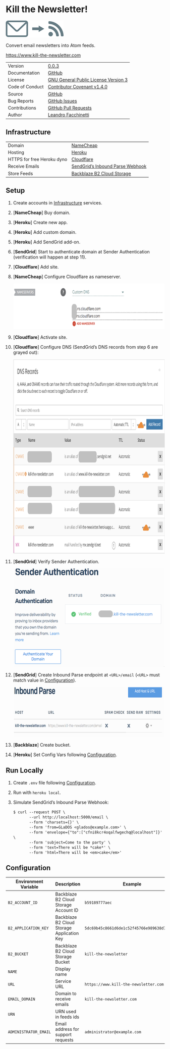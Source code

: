 Kill the Newsletter!
====================

![](public/images/envelope-to-feed.svg)

Convert email newsletters into Atom feeds.

https://www.kill-the-newsletter.com

|||
|-|-|
| Version | [0.0.3](#0.0.3) |
| Documentation | [GitHub](https://github.com/leafac/kill-the-newsletter#readme) |
| License | [GNU General Public License Version 3](https://gnu.org/licenses/gpl-3.0.txt) |
| Code of Conduct | [Contributor Covenant v1.4.0](http://contributor-covenant.org/version/1/4/) |
| Source | [GitHub](https://github.com/leafac/kill-the-newsletter) |
| Bug Reports | [GitHub Issues](https://github.com/leafac/kill-the-newsletter/issues) |
| Contributions | [GitHub Pull Requests](https://github.com/leafac/kill-the-newsletter/pulls) |
| Author | [Leandro Facchinetti](https://www.leafac.com) |

Infrastructure
--------------

|||
|-|-|
| Domain | [NameCheap](https://www.namecheap.com) |
| Hosting | [Heroku](https://www.heroku.com) |
| HTTPS for free Heroku dyno | [Cloudflare](https://www.cloudflare.com) |
| Receive Emails | [SendGrid’s Inbound Parse Webhook](https://sendgrid.com/docs/User_Guide/Settings/parse.html) |
| Store Feeds | [Backblaze B2 Cloud Storage](https://www.backblaze.com/b2/cloud-storage.html) |

Setup
-----

1. Create accounts in [Infrastructure](#infrastructure) services.

2. [**NameCheap**] Buy domain.

3. [**Heroku**] Create new app.

4. [**Heroku**] Add custom domain.

5. [**Heroku**] Add SendGrid add-on.

6. [**SendGrid**] Start to authenticate domain at Sender Authentication (verification will happen at step 11).

7. [**Cloudflare**] Add site.

8. [**NameCheap**] Configure Cloudflare as nameserver.

   <img alt="" src="docs/nameservers.png" width="744px" height="144px" />

9. [**Cloudflare**] Activate site.

10. [**Cloudflare**] Configure DNS (SendGrid’s DNS records from step 6 are grayed out):

    <img alt="" src="docs/dns.png" width="961px" height="615px" />

11. [**SendGrid**] Verify Sender Authentication.

    <img alt="" src="docs/sender-authentication.png" width="541px" height="311px" />

12. [**SendGrid**] Create Inbound Parse endpoint at `<URL>/email` (`<URL>` must match value in [Configuration](#configuration)).

    <img alt="" src="docs/inbound-parse.png" width="1204px" height="157px" />

13. [**Backblaze**] Create bucket.

14. [**Heroku**] Set Config Vars following [Configuration](#configuration).

Run Locally
-----------

1. Create `.env` file following [Configuration](#configuration).
2. Run with `heroku local`.
3. Simulate SendGrid’s Inbound Parse Webhook:

   ```shell
   $ curl --request POST \
          --url http://localhost:5000/email \
          --form 'charsets={}' \
          --form 'from=GLaDOS <glados@example.com>' \
          --form 'envelope={"to":["cfni8kcr4oqalfwgechq@localhost"]}' \
          --form 'subject=Come to the party' \
          --form 'text=There will be *cake*' \
          --form 'html=There will be <em>cake</em>'
   ```

Configuration
-------------

| Environment Variable | Description | Example | Default Value | Required |
|-|-|-|-|-|
| `B2_ACCOUNT_ID` | Backblaze B2 Cloud Storage Account ID | `b59189777aec` | | ✓ |
| `B2_APPLICATION_KEY` | Backblaze B2 Cloud Storage Application Key | `5dc69b45c8661d6de1c52f45766e989638d7157179` | | ✓ |
| `B2_BUCKET` | Backblaze B2 Cloud Storage Bucket | `kill-the-newsletter` | | ✓ |
| `NAME` | Display name | | `Kill the Newsletter!` | |
| `URL` | Service URL | `https://www.kill-the-newsletter.com` | `http://localhost:5000` | |
| `EMAIL_DOMAIN` | Domain to receive emails | `kill-the-newsletter.com` | `localhost` | |
| `URN` | URN used in feeds ids | | `kill-the-newsletter` | |
| `ADMINISTRATOR_EMAIL` | Email address for support requests | `administrator@example.com` | `kill-the-newsletter@leafac.com` | |
